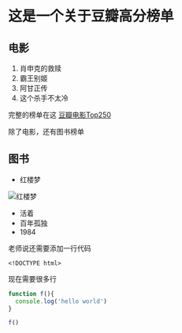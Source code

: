 # 这是一个关于豆瓣高分榜单

## 电影

1. 肖申克的救赎
2. 霸王别姬
3. 阿甘正传
4. 这个杀手不太冷

完整的榜单在这 [豆瓣电影Top250](https://movie.douban.com/top250)


   
除了电影，还有图书榜单

## 图书

* 红楼梦

![红楼梦](红楼梦.jpg)

* 活着
* 百年孤独
* 1984

老师说还需要添加一行代码

    <!DOCTYPE html>


现在需要很多行

~~~~javascript
function f(){
  console.log('hello world')
}

f()
~~~~


